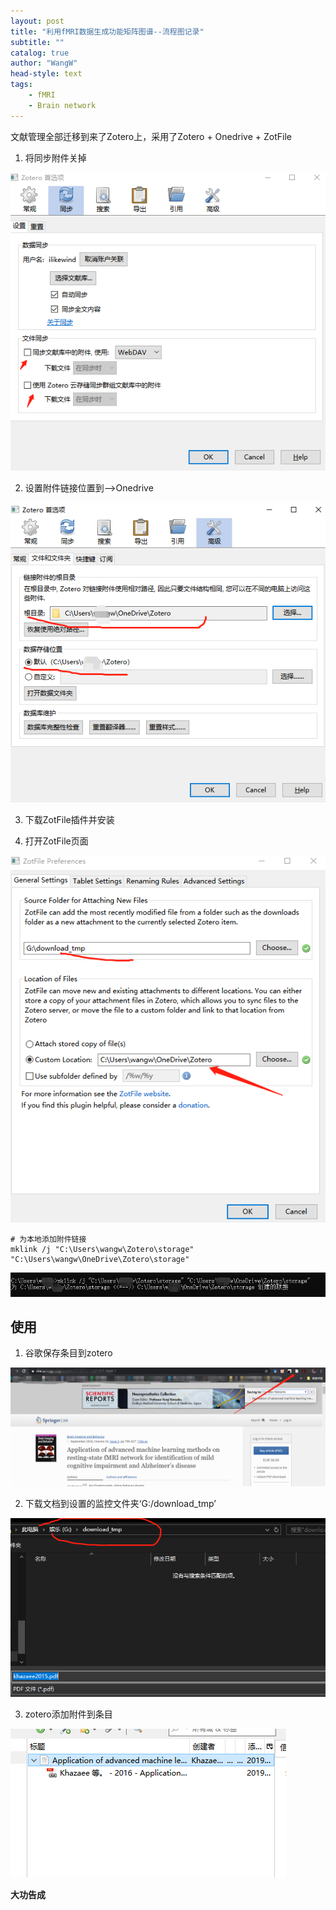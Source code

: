 ```yaml
---
layout: post
title: "利用fMRI数据生成功能矩阵图谱--流程图记录"
subtitle: ""
catalog: true
author: "WangW"
head-style: text
tags:
    - fMRI
    - Brain network
---
```


文献管理全部迁移到来了Zotero上，采用了Zotero + Onedrive + ZotFile



<!--break-->

1. 将同步附件关掉

![](https://raw.githubusercontent.com/learnroad/image_host/master/2019/20191219200138.png)

2. 设置附件链接位置到-->Onedrive

![](https://raw.githubusercontent.com/learnroad/image_host/master/2019/20191219200230.png)

3. 下载ZotFile插件并安装

4. 打开ZotFile页面

![](https://raw.githubusercontent.com/learnroad/image_host/master/2019/20191219200429.png)

```
# 为本地添加附件链接
mklink /j "C:\Users\wangw\Zotero\storage" "C:\Users\wangw\OneDrive\Zotero\storage"
```

![](https://raw.githubusercontent.com/learnroad/image_host/master/2019/20191219201426.png)


## 使用

1. 谷歌保存条目到zotero

![](https://raw.githubusercontent.com/learnroad/image_host/master/2019/20191219202053.png)

2. 下载文档到设置的监控文件夹‘G:/download_tmp’

![](https://raw.githubusercontent.com/learnroad/image_host/master/2019/20191219202333.png)

3. zotero添加附件到条目

![](https://raw.githubusercontent.com/learnroad/image_host/master/2019/20191219202449.png)

**大功告成**
